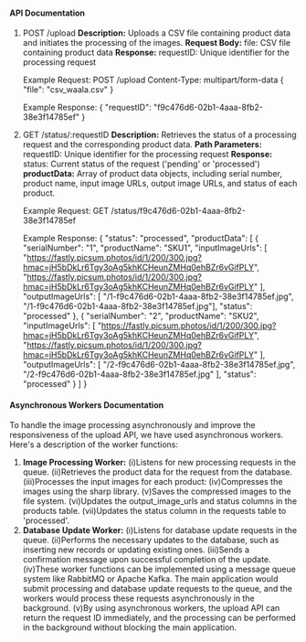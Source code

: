 #### API Documentation

1. POST /upload
   **Description:** Uploads a CSV file containing product data and initiates the processing of the images.
   **Request Body:** file: CSV file containing product data
   **Response:** requestID: Unique identifier for the processing request

   Example Request:
   POST /upload
   Content-Type: multipart/form-data
   {
   "file": "csv_waala.csv"
   }

   Example Response:
   {
   "requestID": "f9c476d6-02b1-4aaa-8fb2-38e3f14785ef"
   }

2. GET /status/:requestID
   **Description:** Retrieves the status of a processing request and the corresponding product data.
   **Path Parameters:** requestID: Unique identifier for the processing request
   **Response:** status: Current status of the request ('pending' or 'processed')
   **productData:** Array of product data objects, including serial number, product name, input image URLs, output image URLs, and status of each product.

   Example Request:
   GET /status/f9c476d6-02b1-4aaa-8fb2-38e3f14785ef

   Example Response:
   {
   "status": "processed",
   "productData": [
   {
   "serialNumber": "1",
   "productName": "SKU1",
   "inputImageUrls": [
   "https://fastly.picsum.photos/id/1/200/300.jpg?hmac=jH5bDkLr6Tgy3oAg5khKCHeunZMHq0ehBZr6vGifPLY",
   "https://fastly.picsum.photos/id/1/200/300.jpg?hmac=jH5bDkLr6Tgy3oAg5khKCHeunZMHq0ehBZr6vGifPLY"
   ],
   "outputImageUrls": [
   "/1-f9c476d6-02b1-4aaa-8fb2-38e3f14785ef.jpg",
   "/1-f9c476d6-02b1-4aaa-8fb2-38e3f14785ef.jpg"],
   "status": "processed"
   },
   {
   "serialNumber": "2",
   "productName": "SKU2",
   "inputImageUrls": [
   "https://fastly.picsum.photos/id/1/200/300.jpg?hmac=jH5bDkLr6Tgy3oAg5khKCHeunZMHq0ehBZr6vGifPLY",
   "https://fastly.picsum.photos/id/1/200/300.jpg?hmac=jH5bDkLr6Tgy3oAg5khKCHeunZMHq0ehBZr6vGifPLY"
   ],
   "outputImageUrls": [
   "/2-f9c476d6-02b1-4aaa-8fb2-38e3f14785ef.jpg",
   "/2-f9c476d6-02b1-4aaa-8fb2-38e3f14785ef.jpg"
   ],
   "status": "processed"
   }
   ]
   }

#### Asynchronous Workers Documentation

To handle the image processing asynchronously and improve the responsiveness of the upload API, we have used asynchronous workers. Here's a description of the worker functions:

1. **Image Processing Worker:**
   (i)Listens for new processing requests in the queue.
   (ii)Retrieves the product data for the request from the database.
   (iii)Processes the input images for each product:
   (iv)Compresses the images using the sharp library.
   (v)Saves the compressed images to the file system.
   (vi)Updates the output_image_urls and status columns in the products table.
   (vii)Updates the status column in the requests table to 'processed'.
2. **Database Update Worker:**
   (i)Listens for database update requests in the queue.
   (ii)Performs the necessary updates to the database, such as inserting new records or updating existing ones.
   (iii)Sends a confirmation message upon successful completion of the update.
   (iv)These worker functions can be implemented using a message queue system like RabbitMQ or Apache Kafka. The main application would submit processing and database update requests to the queue, and the workers would process these requests asynchronously in the background.
   (v)By using asynchronous workers, the upload API can return the request ID immediately, and the processing can be performed in the background without blocking the main application.
